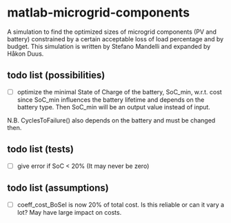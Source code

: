 # matlab-microgrid-components
A simulation to find the optimized sizes of microgrid components (PV and battery) constrained by a certain acceptable loss of load percentage and by budget. This simulation is written by Stefano Mandelli and expanded by Håkon Duus.


## todo list (possibilities)
- [ ] optimize the minimal State of Charge of the battery, SoC_min, w.r.t. cost since SoC_min influences the battery lifetime and depends on the battery type. Then SoC_min will be an output value instead of input. 

N.B. CyclesToFailure() also depends on the battery and must be changed then.

## todo list (tests)
- [ ] give error if SoC < 20% (It may never be zero)

## todo list (assumptions)
- [ ] coeff_cost_BoSeI is now 20% of total cost. Is this reliable or can it vary a lot? May have large impact on costs.
